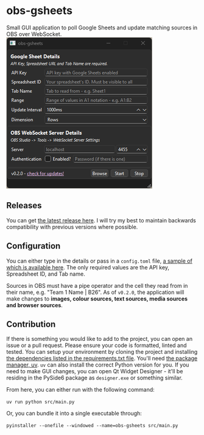 # obs-gsheets

Small GUI application to poll Google Sheets and update matching sources in OBS over WebSocket.
![Screenshot showing version 0.2.0](assets/obs-gsheets-screenshot.png)

## Releases

You can get [the latest release here](https://github.com/luaugg/obs-gsheets/releases/latest).
I will try my best to maintain backwards compatibility with previous versions where possible.

## Configuration

You can either type in the details or pass in a `config.toml` file, [a sample of which is available here](config.sample.toml).
The only required values are the API key, Spreadsheet ID, and Tab name.

Sources in OBS must have a pipe operator and the cell they read from in their name, e.g. "Team 1 Name | B26".
As of `v0.2.0`, the application will make changes to **images, colour sources, text sources, media sources and browser sources**.

## Contribution

If there is something you would like to add to the project, you can open an issue or a pull request. Please ensure your code is formatted, linted and tested. You can setup your environment by cloning the project and installing [the dependencies listed in the requirements.txt file](requirements.txt). You'll need [the package manager, uv](https://docs.astral.sh/uv/). `uv` can also install the correct Python version for you. If you need to make GUI changes, you can open Qt Widget Designer - it'll be residing in the PySide6 package as `designer.exe` or something similar.

From here, you can either run with the following command:

`uv run python src/main.py`

Or, you can bundle it into a single executable through:

`pyinstaller --onefile --windowed --name=obs-gsheets src/main.py`
